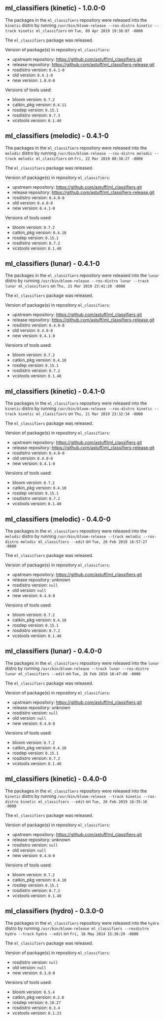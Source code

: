 ## ml_classifiers (kinetic) - 1.0.0-0

The packages in the `ml_classifiers` repository were released into the `kinetic` distro by running `/usr/bin/bloom-release --ros-distro kinetic --track kinetic ml_classifiers` on `Tue, 09 Apr 2019 19:38:07 -0000`

The `ml_classifiers` package was released.

Version of package(s) in repository `ml_classifiers`:

- upstream repository: https://github.com/astuff/ml_classifiers.git
- release repository: https://github.com/astuff/ml_classifiers-release.git
- rosdistro version: `0.4.1-0`
- old version: `0.4.1-0`
- new version: `1.0.0-0`

Versions of tools used:

- bloom version: `0.7.2`
- catkin_pkg version: `0.4.11`
- rosdep version: `0.15.1`
- rosdistro version: `0.7.3`
- vcstools version: `0.1.40`


## ml_classifiers (melodic) - 0.4.1-0

The packages in the `ml_classifiers` repository were released into the `melodic` distro by running `/usr/bin/bloom-release --ros-distro melodic --track melodic ml_classifiers` on `Fri, 22 Mar 2019 00:38:27 -0000`

The `ml_classifiers` package was released.

Version of package(s) in repository `ml_classifiers`:

- upstream repository: https://github.com/astuff/ml_classifiers.git
- release repository: https://github.com/astuff/ml_classifiers-release.git
- rosdistro version: `0.4.0-0`
- old version: `0.4.0-0`
- new version: `0.4.1-0`

Versions of tools used:

- bloom version: `0.7.2`
- catkin_pkg version: `0.4.10`
- rosdep version: `0.15.1`
- rosdistro version: `0.7.2`
- vcstools version: `0.1.40`


## ml_classifiers (lunar) - 0.4.1-0

The packages in the `ml_classifiers` repository were released into the `lunar` distro by running `/usr/bin/bloom-release --ros-distro lunar --track lunar ml_classifiers` on `Thu, 21 Mar 2019 23:41:29 -0000`

The `ml_classifiers` package was released.

Version of package(s) in repository `ml_classifiers`:

- upstream repository: https://github.com/astuff/ml_classifiers.git
- release repository: https://github.com/astuff/ml_classifiers-release.git
- rosdistro version: `0.4.0-0`
- old version: `0.4.0-0`
- new version: `0.4.1-0`

Versions of tools used:

- bloom version: `0.7.2`
- catkin_pkg version: `0.4.10`
- rosdep version: `0.15.1`
- rosdistro version: `0.7.2`
- vcstools version: `0.1.40`


## ml_classifiers (kinetic) - 0.4.1-0

The packages in the `ml_classifiers` repository were released into the `kinetic` distro by running `/usr/bin/bloom-release --ros-distro kinetic --track kinetic ml_classifiers` on `Thu, 21 Mar 2019 23:32:34 -0000`

The `ml_classifiers` package was released.

Version of package(s) in repository `ml_classifiers`:

- upstream repository: https://github.com/astuff/ml_classifiers.git
- release repository: https://github.com/astuff/ml_classifiers-release.git
- rosdistro version: `0.4.0-0`
- old version: `0.4.0-0`
- new version: `0.4.1-0`

Versions of tools used:

- bloom version: `0.7.2`
- catkin_pkg version: `0.4.10`
- rosdep version: `0.15.1`
- rosdistro version: `0.7.2`
- vcstools version: `0.1.40`


## ml_classifiers (melodic) - 0.4.0-0

The packages in the `ml_classifiers` repository were released into the `melodic` distro by running `/usr/bin/bloom-release --track melodic --ros-distro melodic ml_classifiers --edit` on `Tue, 26 Feb 2019 16:57:27 -0000`

The `ml_classifiers` package was released.

Version of package(s) in repository `ml_classifiers`:

- upstream repository: https://github.com/astuff/ml_classifiers.git
- release repository: unknown
- rosdistro version: `null`
- old version: `null`
- new version: `0.4.0-0`

Versions of tools used:

- bloom version: `0.7.2`
- catkin_pkg version: `0.4.10`
- rosdep version: `0.15.1`
- rosdistro version: `0.7.2`
- vcstools version: `0.1.40`


## ml_classifiers (lunar) - 0.4.0-0

The packages in the `ml_classifiers` repository were released into the `lunar` distro by running `/usr/bin/bloom-release --track lunar --ros-distro lunar ml_classifiers --edit` on `Tue, 26 Feb 2019 16:47:00 -0000`

The `ml_classifiers` package was released.

Version of package(s) in repository `ml_classifiers`:

- upstream repository: https://github.com/astuff/ml_classifiers.git
- release repository: unknown
- rosdistro version: `null`
- old version: `null`
- new version: `0.4.0-0`

Versions of tools used:

- bloom version: `0.7.2`
- catkin_pkg version: `0.4.10`
- rosdep version: `0.15.1`
- rosdistro version: `0.7.2`
- vcstools version: `0.1.40`


## ml_classifiers (kinetic) - 0.4.0-0

The packages in the `ml_classifiers` repository were released into the `kinetic` distro by running `/usr/bin/bloom-release --track kinetic --ros-distro kinetic ml_classifiers --edit` on `Tue, 26 Feb 2019 16:35:16 -0000`

The `ml_classifiers` package was released.

Version of package(s) in repository `ml_classifiers`:

- upstream repository: https://github.com/astuff/ml_classifiers.git
- release repository: unknown
- rosdistro version: `null`
- old version: `null`
- new version: `0.4.0-0`

Versions of tools used:

- bloom version: `0.7.2`
- catkin_pkg version: `0.4.10`
- rosdep version: `0.15.1`
- rosdistro version: `0.7.2`
- vcstools version: `0.1.40`


## ml_classifiers (hydro) - 0.3.0-0

The packages in the `ml_classifiers` repository were released into the `hydro` distro by running `/usr/bin/bloom-release ml_classifiers --rosdistro hydro --track hydro --edit` on `Fri, 16 May 2014 15:36:29 -0000`

The `ml_classifiers` package was released.

Version of package(s) in repository `ml_classifiers`:
- rosdistro version: `null`
- old version: `null`
- new version: `0.3.0-0`

Versions of tools used:
- bloom version: `0.5.4`
- catkin_pkg version: `0.2.0`
- rosdep version: `0.10.27`
- rosdistro version: `0.3.4`
- vcstools version: `0.1.33`


